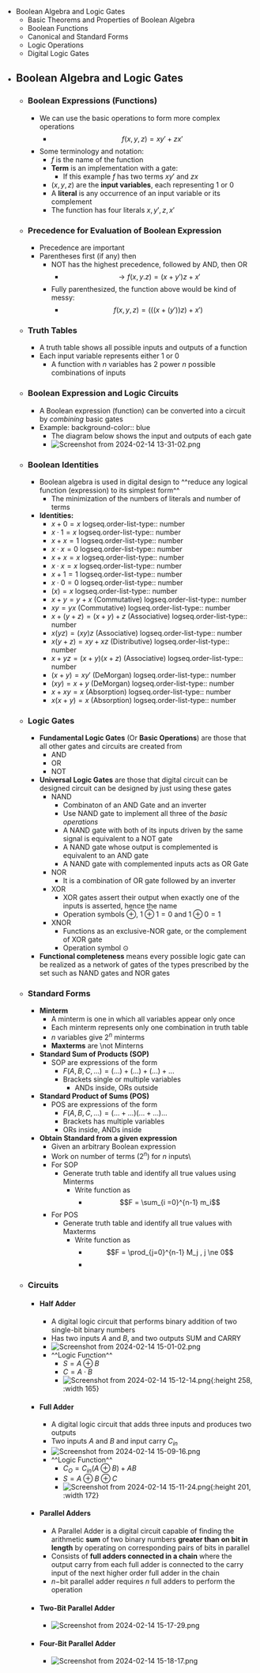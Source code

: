 - Boolean Algebra and Logic Gates
	- Basic Theorems and Properties of Boolean Algebra
	- Boolean Functions
	- Canonical and Standard Forms
	- Logic Operations
	- Digital Logic Gates
- ## Boolean Algebra and Logic Gates
	- ### Boolean Expressions (Functions)
		- We can use the basic operations to form more complex operations
			- $$f(x,y,z) = x y' + z x'$$
		- Some terminology and notation:
			- $f$ is the name of the function
			- **Term** is an implementation with a gate:
				- If this example $f$ has two terms $xy'$ and $zx$
			- $(x,y,z)$ are the **input variables**, each representing $1$ or $0$
			- A **literal** is any occurrence of an input variable or its complement
			- The function has four literals $x, y',z,x'$
	- ### Precedence for Evaluation of Boolean Expression
		- Precedence are important
		- Parentheses first (if any) then
			- NOT has the highest precedence, followed by AND, then OR
				- $$\rightarrow f(x,y.z) = (x+y')z+x'$$
			- Fully parenthesized, the function above would be kind of messy:
				- $$f(x,y,z) = (((x+(y'))z)+x')$$
	- ### Truth Tables
		- A truth table shows all possible inputs and outputs of a function
		- Each input variable represents either $1$ or $0$
			- A function with $n$ variables has $2$ power $n$ possible combinations of inputs
	- ### Boolean Expression and Logic Circuits
		- A Boolean expression (function) can be converted into a circuit by *combining* basic gates
		- Example:
		  background-color:: blue
			- The diagram below shows the input and outputs of each gate
			- ![Screenshot from 2024-02-14 13-31-02.png](../assets/Screenshot_from_2024-02-14_13-31-02_1707935551365_0.png)
	- ### Boolean Identities
		- Boolean algebra is used in digital design to ^^reduce any logical function (expression) to its simplest form^^
			- The minimization of the numbers of literals and number of terms
		- **Identities:**
			- $x + 0 = x$
			  logseq.order-list-type:: number
			- $x \cdot 1 = x$
			  logseq.order-list-type:: number
			- $x + x =1$
			  logseq.order-list-type:: number
			- $x \cdot x = 0$
			  logseq.order-list-type:: number
			- $x + x = x$
			  logseq.order-list-type:: number
			- $x \cdot x = x$
			  logseq.order-list-type:: number
			- $x + 1 = 1$
			  logseq.order-list-type:: number
			- $x \cdot 0 = 0$
			  logseq.order-list-type:: number
			- $(x) = x$
			  logseq.order-list-type:: number
			- $x+y = y+x$  (Commutative)
			  logseq.order-list-type:: number
			- $xy = yx$  (Commutative)
			  logseq.order-list-type:: number
			- $x + (y + z) = (x+y) +z$ (Associative)
			  logseq.order-list-type:: number
			- $x(yz) = (xy)z$ (Associative)
			  logseq.order-list-type:: number
			- $x(y+z) = xy + xz$ (Distributive)
			  logseq.order-list-type:: number
			- $x + yz = (x+y)(x+z)$ (Associative)
			  logseq.order-list-type:: number
			- $(x+y) = x y'$ (DeMorgan)
			  logseq.order-list-type:: number
			- $(xy) = x + y$ (DeMorgan)
			  logseq.order-list-type:: number
			- $x + xy = x$ (Absorption)
			  logseq.order-list-type:: number
			- $x(x+y) = x$ (Absorption)
			  logseq.order-list-type:: number
	- ### Logic Gates
		- **Fundamental Logic Gates** (Or **Basic Operations**) are those that all other gates and circuits are created from
			- AND
			- OR
			- NOT
		- **Universal Logic Gates** are those that digital circuit can be designed circuit can be designed by just using these gates
			- NAND
				- Combinaton of an AND Gate and an inverter
				- Use NAND gate to implement all three of the *basic operations*
				- A NAND gate with both of its inputs driven by the same signal is equivalent to a NOT gate
				- A NAND gate whose output is complemented is equivalent to an AND gate
				- A NAND gate with complemented inputs acts as OR Gate
			- NOR
				- It is a combination of OR gate followed by an inverter
			- XOR
				- XOR gates assert their output when exactly one of the inputs is asserted, hence the name
				- Operation symbols $\oplus$, $1 \oplus 1 = 0$ and $1 \oplus 0 =1$
			- XNOR
				- Functions as an exclusive-NOR gate, or the complement of XOR gate
				- Operation symbol $\odot$
		- **Functional completeness** means every possible logic gate can be realized as a network of gates of the types prescribed by the set such as NAND gates and NOR gates
	- ### Standard Forms
		- **Minterm**
			- A minterm is one in which all variables appear only once
			- Each minterm represents only one combination in truth table
			- $n$ variables give $2^n$ minterms
			- **Maxterms** are \not Minterns
		- **Standard Sum of Products (SOP)**
			- SOP are expressions of the form
				- $F(A,B,C,...) = (...) + (...) + (...) +...$
				- Brackets single or multiple variables
					- ANDs inside, ORs outside
		- **Standard Product of Sums (POS)**
			- POS are expressions of the form
				- $F(A,B,C,...) = (...+...)(...+...)...$
				- Brackets has multiple variables
				- ORs inside, ANDs inside
		- **Obtain Standard from a given expression**
			- Given an arbitrary Boolean expression
			- Work on number of terms ($2^n$) for $n$ inputs\
			- For SOP
				- Generate truth table and identify all true values using Minterms
					- Write function as
						- $$F = \sum_{i =0}^{n-1} m_i$$
			- For POS
				- Generate truth table and identify all true values with Maxterms
					- Write function as
						- $$F = \prod_{j=0}^{n-1} M_j , j \ne 0$$
						-
	- ### Circuits
		- #### Half Adder
			- A digital logic circuit that performs binary addition of two single-bit binary numbers
			- Has two inputs $A$ and $B$, and two outputs $\text{SUM}$ and $\text{CARRY}$
			- ![Screenshot from 2024-02-14 15-01-02.png](../assets/Screenshot_from_2024-02-14_15-01-02_1707940882915_0.png)
			- ^^Logic Function^^
				- $S = A \oplus B$
				- $C = A \cdot B$
				- ![Screenshot from 2024-02-14 15-12-14.png](../assets/Screenshot_from_2024-02-14_15-12-14_1707941555770_0.png){:height 258, :width 165}
		- #### Full Adder
			- A digital logic circuit that adds three inputs and  produces two outputs
			- Two inputs $A$ and $B$ and input carry $C_{in}$
			- ![Screenshot from 2024-02-14 15-09-16.png](../assets/Screenshot_from_2024-02-14_15-09-16_1707941377171_0.png)
			- ^^Logic Function^^
				- $C_O= C_{in} (A \oplus B) + AB$
				- $S = A \oplus B \oplus C$
				- ![Screenshot from 2024-02-14 15-11-24.png](../assets/Screenshot_from_2024-02-14_15-11-24_1707941506393_0.png){:height 201, :width 172}
		- #### Parallel Adders
			- A Parallel Adder is a digital circuit capable of finding the arithmetic **sum** of two binary numbers **greater than on bit in length** by operating on corresponding pairs of bits in parallel
			- Consists of **full adders connected in a chain** where the output carry from each full adder is connected to the carry input of the next higher order full adder in the chain
			- $n-$bit parallel adder requires $n$ full adders to perform the operation
		- #### Two-Bit Parallel Adder
			- ![Screenshot from 2024-02-14 15-17-29.png](../assets/Screenshot_from_2024-02-14_15-17-29_1707941886653_0.png)
		- #### Four-Bit Parallel Adder
			- ![Screenshot from 2024-02-14 15-18-17.png](../assets/Screenshot_from_2024-02-14_15-18-17_1707941921697_0.png)